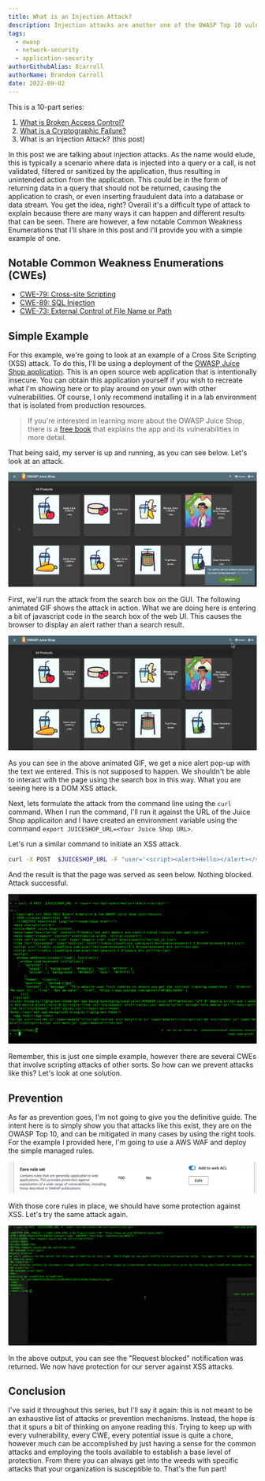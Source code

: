 ```yaml
---
title: What is an Injection Attack?
description: Injection attacks are another one of the OWASP Top 10 vulnerabilities and this articles explains what that involves and ways to migitate it.
tags:
  - owasp
  - network-security
  - application-security
authorGithubAlias: 8carroll
authorName: Brandon Carroll
date: 2022-09-02
---
```

This is a 10-part series:

1. [What is Broken Access Control?](/posts/owasp-top-10-defined/01-what-is-broken-access-control/)
2. [What is a Cryptographic Failure?](/posts/owasp-top-10-defined/02-what-is-a-cryptographic-failure/)
3. What is an Injection Attack? (this post)

In this post we are talking about injection attacks. As the name would elude, this is typically a scenario where data is injected into a query or a call, is not validated, filtered or sanitized by the application, thus resulting in unintended action from the application.  This could be in the form of returning data in a query that should not be returned, causing the application to crash, or even inserting fraudulent data into a database or data stream.  You get the idea, right?  Overall it's a difficult type of attack to explain because there are many ways it can happen and different results that can be seen.  There are however, a few notable Common Weakness Enumerations that I'll share in this post and I'll provide you with a simple example of one.

## Notable Common Weakness Enumerations (CWEs)

- [CWE-79: Cross-site Scripting](https://cwe.mitre.org/data/definitions/79.html)
- [CWE-89: SQL Injection](https://cwe.mitre.org/data/definitions/89.html)
- [CWE-73: External Control of File Name or Path](https://cwe.mitre.org/data/definitions/73.html.)

## Simple Example

For this example, we're going to look at an example of a Cross Site Scripting (XSS) attack.  To do this, I'll be using a deployment of the [OWASP Juice Shop application](https://owasp.org/www-project-juice-shop/).  This is an open source web application that is intentionally insecure.  You can obtain this application yourself if you wish to recreate what I'm showing here or to play around on your own with other vulnerabilities.  Of course, I only recommend installing it in a lab environment that is isolated from production resources.  

> If you're interested in learning more about the OWASP Juice Shop, there is a [free book](https://pwning.owasp-juice.shop/) that explains the app and its vulnerabilities in more detail.

That being said, my server is up and running, as you can see below.  Let's look at an attack.

![A Screenshot of the OWASP Juice Shop UI](images/03-what-is-an-injection-attack-01.png)

First, we'll run the attack from the search box on the GUI.  The following animated GIF shows the attack in action.  What we are doing here is entering a bit of javascript code in the search box of the web UI.  This causes the browser to display an alert rather than a search result.  

![Animated GIF of an injection attack using OWASP Juicebox](images/03-what-is-an-injection-attack-03.gif)

As you can see in the above animated GIF, we get a nice alert pop-up with the text we entered.  This is not supposed to happen.  We shouldn't be able to interact with the page using the search box in this way.  What you are seeing here is a DOM XSS attack.

Next, lets formulate the attack from the command line using the `curl` command.  When I run the command, I'll run it against the URL of the Juice Shop applicaiton and I have created an environment variable using the command `export JUICESHOP_URL=<Your Juice Shop URL>`.

Let's run a similar command to initiate an XSS attack.

```bash
curl -X POST  $JUICESHOP_URL -F "user='<script><alert>Hello></alert></script>'"

```

And the result is that the page was served as seen below.  Nothing blocked.  Attack successful.

![Results of an XSS attack using CURL from the CLI](images/03-what-is-an-injection-attack-02.png)

Remember, this is just one simple example, however there are several CWEs that involve scripting attacks of other sorts.  So how can we prevent attacks like this?  Let's look at one solution.

## Prevention

As far as prevention goes, I'm not going to give you the definitive guide.  The intent here is to simply show you that attacks like this exist, they are on the OWASP Top 10, and can be mitigated in many cases by using the right tools.  For the example I provided here, I'm going to use a AWS WAF and deploy the simple managed rules.

![Adding Managed Rules to a Web ACL in AWS WAF](images/03-what-is-an-injection-attack-04.png)

With those core rules in place, we should have some protection against XSS.  Let's try the same attack again.

![Output of an XSS attack from the CLI using CURL](images/03-what-is-an-injection-attack-05.png)

In the above output, you can see the "Request blocked" notification was returned.  We now have protection for our server against XSS attacks.  

## Conclusion

I've said it throughout this series, but I'll say it again: this is not meant to be an exhaustive list of attacks or prevention mechanisms.  Instead, the hope is that it spurs a bit of thinking on anyone reading this.  Trying to keep up with every vulnerability, every CWE, every potential issue is quite a chore, however much can be accomplished by just having a sense for the common attacks and employing the tools available to establish a base level of protection.  From there you can always get into the weeds with specific attacks that your organization is susceptible to.  That's the fun part!  
